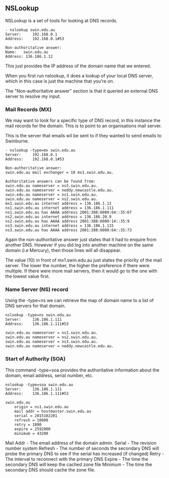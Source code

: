 ## NSLookup

NSLookup is a set of tools for looking at DNS records.

```
- nslookup swin.edu.au
Server:		192.168.0.1
Address:	192.168.0.1#53

Non-authoritative answer:
Name:	swin.edu.au
Address: 136.186.1.12
```

This just provides the IP address of the domain name that we entered.

When you first run nslookup, it does a lookup of your local DNS server, which in this case is just the machine that you're on. 

The "Non-authoritative answer" section is that it queried an external DNS server to resolve my input.

### Mail Records (MX)

We may want to look for a specific type of DNS record, in this instance the mail records for the domain. This is to point to an organisations mail server. 

This is the server that emails wil be sent to if they wanted to send emails to Swinburne.

```
- nslookup -type=mx swin.edu.au
Server:		192.168.0.1
Address:	192.168.0.1#53

Non-authoritative answer:
swin.edu.au	mail exchanger = 10 mx1.swin.edu.au.

Authoritative answers can be found from:
swin.edu.au	nameserver = ns3.swin.edu.au.
swin.edu.au	nameserver = neddy.newcastle.edu.au.
swin.edu.au	nameserver = ns1.swin.edu.au.
swin.edu.au	nameserver = ns2.swin.edu.au.
mx1.swin.edu.au	internet address = 136.186.1.12
ns1.swin.edu.au	internet address = 136.186.1.111
ns1.swin.edu.au	has AAAA address 2001:388:6080:64::35:6f
ns2.swin.edu.au	internet address = 136.186.20.9
ns2.swin.edu.au	has AAAA address 2001:388:6080:14::35:9
ns3.swin.edu.au	internet address = 136.186.1.115
ns3.swin.edu.au	has AAAA address 2001:388:6080:64::35:73
```

Again the non-authoritative answer just states that it had to enquire from another DNS. However if you did log into another machine on the same domain (i.e Mercury), then those lines will all disappear.

The value (10) in front of mx1.swin.edu.au just states the priority of the mail server. The lower the number, the higher the preference if there were multiple. If there were more mail servers, then it would go to the one with the lowest value first.

### Name Server (NS) record

Using the -type=ns we can retrieve the map of domain name to a list of DNS servers for that domain.

```
nslookup -type=ns swin.edu.au
Server:		136.186.1.111
Address:	136.186.1.111#53

swin.edu.au	nameserver = ns1.swin.edu.au.
swin.edu.au	nameserver = ns2.swin.edu.au.
swin.edu.au	nameserver = ns3.swin.edu.au.
swin.edu.au	nameserver = neddy.newcastle.edu.au.
```

### Start of Authority (SOA)

This command -type=soa provides the authoritative information about the domain, email address, serial number, etc.

```
nslookup -type=soa swin.edu.au
Server:		136.186.1.111
Address:	136.186.1.111#53

swin.edu.au
	origin = ns1.swin.edu.au
	mail addr = hostmaster.swin.edu.au
	serial = 2015102201
	refresh = 10800
	retry = 1800
	expire = 2592000
	minimum = 43200
```

Mail Addr - The email address of the domain admin.
Serial - The revision number system
Refresh - The number of seconds the secondary DNS will probe the primary DNS to see if the serial has increased (if changed)
Retry - The interval to reconnect with the primary DNS
Expire - The time the secondary DNS will keep the cached zone file
Minimum - The time the secondary DNS should cache the zone file.
